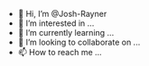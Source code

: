 - 👋 Hi, I’m @Josh-Rayner
- 👀 I’m interested in ...
- 🌱 I’m currently learning ...
- 💞️ I’m looking to collaborate on ...
- 📫 How to reach me ...

<!---
Josh-Rayner/Josh-Rayner is a ✨ special ✨ repository because its `README.md` (this file) appears on your GitHub profile.
You can click the Preview link to take a look at your changes.
--->
